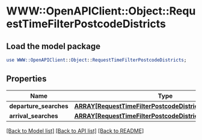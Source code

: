 # WWW::OpenAPIClient::Object::RequestTimeFilterPostcodeDistricts

## Load the model package
```perl
use WWW::OpenAPIClient::Object::RequestTimeFilterPostcodeDistricts;
```

## Properties
Name | Type | Description | Notes
------------ | ------------- | ------------- | -------------
**departure_searches** | [**ARRAY[RequestTimeFilterPostcodeDistrictsDepartureSearch]**](RequestTimeFilterPostcodeDistrictsDepartureSearch.md) |  | [optional] 
**arrival_searches** | [**ARRAY[RequestTimeFilterPostcodeDistrictsArrivalSearch]**](RequestTimeFilterPostcodeDistrictsArrivalSearch.md) |  | [optional] 

[[Back to Model list]](../README.md#documentation-for-models) [[Back to API list]](../README.md#documentation-for-api-endpoints) [[Back to README]](../README.md)


